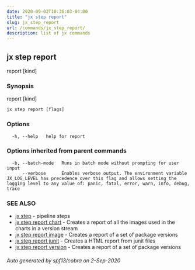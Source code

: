 ```yaml
---
date: 2020-09-02T10:36:03-04:00
title: "jx step report"
slug: jx_step_report
url: /commands/jx_step_report/
description: list of jx commands
---
```

## jx step report

report [kind]

### Synopsis

report [kind]

```
jx step report [flags]
```

### Options

```
  -h, --help   help for report
```

### Options inherited from parent commands

```
  -b, --batch-mode   Runs in batch mode without prompting for user input
      --verbose      Enables verbose output. The environment variable JX_LOG_LEVEL has precedence over this flag and allows setting the logging level to any value of: panic, fatal, error, warn, info, debug, trace
```

### SEE ALSO

* [jx step](/commands/jx_step/)  - pipeline steps
* [jx step report chart](/commands/jx_step_report_chart/)  - Creates a report of all the images used in the charts in a version stream
* [jx step report image](/commands/jx_step_report_image/)  - Creates a report of a set of package versions
* [jx step report junit](/commands/jx_step_report_junit/)  - Creates a HTML report from junit files
* [jx step report version](/commands/jx_step_report_version/)  - Creates a report of a set of package versions

###### Auto generated by spf13/cobra on 2-Sep-2020
